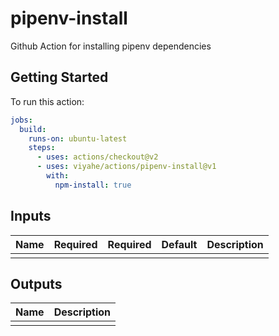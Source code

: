 # pipenv-install 

Github Action for installing pipenv dependencies

## Getting Started

To run this action:

```yaml
jobs:
  build:
    runs-on: ubuntu-latest
    steps:
      - uses: actions/checkout@v2
      - uses: viyahe/actions/pipenv-install@v1
        with:
          npm-install: true
```

## Inputs

| Name | Required | Required | Default | Description |
| ---- | -------- | -------- | ------- | ----------- |
|      |          |          |         |             |

## Outputs

| Name | Description |
| ---- | ----------- |
|      |             |